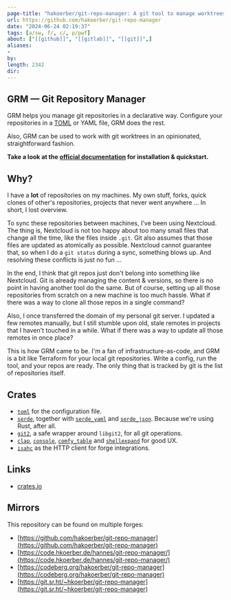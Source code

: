 ```yaml
---
page-title: "hakoerber/git-repo-manager: A git tool to manage worktrees and integrate with GitHub and GitLab"
url: https://github.com/hakoerber/git-repo-manager
date: "2024-06-24 02:19:37"
tags: [a/sw, f/, c/, p/pwf]
about: ["[[github]]", "[[gitlab]]", "[[git]]",]
aliases: 
- 
by: 
length: 2342
dir: 
---
```


## GRM — Git Repository Manager

[](https://github.com/hakoerber/git-repo-manager#grm--git-repository-manager)

GRM helps you manage git repositories in a declarative way. Configure your repositories in a [TOML](https://toml.io/) or YAML file, GRM does the rest.

Also, GRM can be used to work with git worktrees in an opinionated, straightforward fashion.

**Take a look at the [official documentation](https://hakoerber.github.io/git-repo-manager/) for installation & quickstart.**

## Why?

[](https://github.com/hakoerber/git-repo-manager#why)

I have a **lot** of repositories on my machines. My own stuff, forks, quick clones of other's repositories, projects that never went anywhere ... In short, I lost overview.

To sync these repositories between machines, I've been using Nextcloud. The thing is, Nextcloud is not too happy about too many small files that change all the time, like the files inside `.git`. Git also assumes that those files are updated as atomically as possible. Nextcloud cannot guarantee that, so when I do a `git status` during a sync, something blows up. And resolving these conflicts is just no fun ...

In the end, I think that git repos just don't belong into something like Nextcloud. Git is already managing the content & versions, so there is no point in having another tool do the same. But of course, setting up all those repositories from scratch on a new machine is too much hassle. What if there was a way to clone all those repos in a single command?

Also, I once transferred the domain of my personal git server. I updated a few remotes manually, but I still stumble upon old, stale remotes in projects that I haven't touched in a while. What if there was a way to update all those remotes in once place?

This is how GRM came to be. I'm a fan of infrastructure-as-code, and GRM is a bit like Terraform for your local git repositories. Write a config, run the tool, and your repos are ready. The only thing that is tracked by git is the list of repositories itself.

## Crates

[](https://github.com/hakoerber/git-repo-manager#crates)

-   [`toml`](https://docs.rs/toml/) for the configuration file.
-   [`serde`](https://docs.rs/serde/), together with [`serde_yaml`](https://docs.rs/serde_yaml/) and [`serde_json`](https://docs.rs/serde_json/). Because we're using Rust, after all.
-   [`git2`](https://docs.rs/git2/), a safe wrapper around `libgit2`, for all git operations.
-   [`clap`](https://docs.rs/clap/), [`console`](https://docs.rs/console/), [`comfy_table`](https://docs.rs/comfy-table/) and [`shellexpand`](https://docs.rs/shellexpand) for good UX.
-   [`isahc`](https://docs.rs/isahc/) as the HTTP client for forge integrations.

## Links

[](https://github.com/hakoerber/git-repo-manager#links)

-   [crates.io](https://crates.io/crates/git-repo-manager)

## Mirrors

[](https://github.com/hakoerber/git-repo-manager#mirrors)

This repository can be found on multiple forges:

-   [https://github.com/hakoerber/git-repo-manager](https://github.com/hakoerber/git-repo-manager)
-   [https://code.hkoerber.de/hannes/git-repo-manager/](https://code.hkoerber.de/hannes/git-repo-manager/)
-   [https://codeberg.org/hakoerber/git-repo-manager](https://codeberg.org/hakoerber/git-repo-manager)
-   [https://git.sr.ht/~hkoerber/git-repo-manager](https://git.sr.ht/~hkoerber/git-repo-manager)